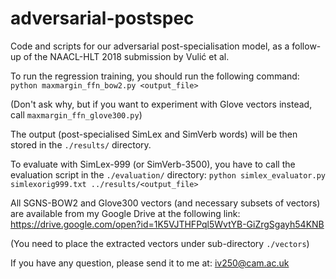 # adversarial-postspec
Code and scripts for our adversarial post-specialisation model, as a follow-up of the NAACL-HLT 2018 submission by Vulić et al.

To run the regression training, you should run the following command:
`python maxmargin_ffn_bow2.py <output_file>`

(Don't ask why, but if you want to experiment with Glove vectors instead, call `maxmargin_ffn_glove300.py`)

The output (post-specialised SimLex and SimVerb words) will be then stored in the `./results/` directory.

To evaluate with SimLex-999 (or SimVerb-3500), you have to call the evaluation script in the `./evaluation/` directory:
`python simlex_evaluator.py simlexorig999.txt ../results/<output_file>`

All SGNS-BOW2 and Glove300 vectors (and necessary subsets of vectors) are available from my Google Drive at the following link:
https://drive.google.com/open?id=1K5VJTHFPql5WvtYB-GiZrgSgayh54KNB

(You need to place the extracted vectors under sub-directory `./vectors`)

If you have any question, please send it to me at: iv250@cam.ac.uk
